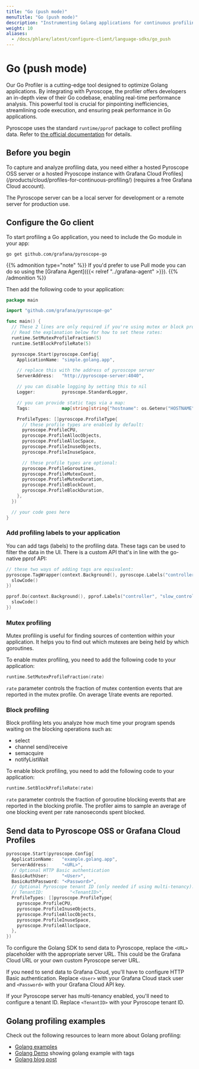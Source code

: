 ```yaml
---
title: "Go (push mode)"
menuTitle: "Go (push mode)"
description: "Instrumenting Golang applications for continuous profiling."
weight: 10
aliases:
  - /docs/phlare/latest/configure-client/language-sdks/go_push
---
```


# Go (push mode)

Our Go Profiler is a cutting-edge tool designed to optimize Golang applications.
By integrating with Pyroscope, the profiler offers developers an in-depth view of their Go codebase, enabling real-time performance analysis.
This powerful tool is crucial for pinpointing inefficiencies, streamlining code execution, and ensuring peak performance in Go applications.

Pyroscope uses the standard `runtime/pprof` package to collect profiling data. Refer to [the official documentation](https://golang.org/doc/diagnostics#profiling) for details.

## Before you begin

To capture and analyze profiling data, you need either a hosted Pyroscope OSS server or a hosted Pryoscope instance with Grafana Cloud Profiles](/products/cloud/profiles-for-continuous-profiling/) (requires a free Grafana Cloud account).

The Pyroscope server can be a local server for development or a remote server for production use.


## Configure the Go client

To start profiling a Go application, you need to include the Go module in your app:

```
go get github.com/grafana/pyroscope-go
```

{{% admonition type="note" %}}
If you'd prefer to use Pull mode you can do so using the [Grafana Agent]({{< relref "../grafana-agent" >}}).
{{% /admonition %}}

Then add the following code to your application:

```go
package main

import "github.com/grafana/pyroscope-go"

func main() {
  // These 2 lines are only required if you're using mutex or block profiling
  // Read the explanation below for how to set these rates:
  runtime.SetMutexProfileFraction(5)
  runtime.SetBlockProfileRate(5)

  pyroscope.Start(pyroscope.Config{
    ApplicationName: "simple.golang.app",

    // replace this with the address of pyroscope server
    ServerAddress:   "http://pyroscope-server:4040",

    // you can disable logging by setting this to nil
    Logger:          pyroscope.StandardLogger,

    // you can provide static tags via a map:
    Tags:            map[string]string{"hostname": os.Getenv("HOSTNAME")},

    ProfileTypes: []pyroscope.ProfileType{
      // these profile types are enabled by default:
      pyroscope.ProfileCPU,
      pyroscope.ProfileAllocObjects,
      pyroscope.ProfileAllocSpace,
      pyroscope.ProfileInuseObjects,
      pyroscope.ProfileInuseSpace,

      // these profile types are optional:
      pyroscope.ProfileGoroutines,
      pyroscope.ProfileMutexCount,
      pyroscope.ProfileMutexDuration,
      pyroscope.ProfileBlockCount,
      pyroscope.ProfileBlockDuration,
    },
  })

  // your code goes here
}
```

### Add profiling labels to your application

You can add tags (labels) to the profiling data. These tags can be used to filter the data in the UI. There is a custom API that's in line with the go-native pprof API:

```go
// these two ways of adding tags are equivalent:
pyroscope.TagWrapper(context.Background(), pyroscope.Labels("controller", "slow_controller"), func(c context.Context) {
  slowCode()
})

pprof.Do(context.Background(), pprof.Labels("controller", "slow_controller"), func(c context.Context) {
  slowCode()
})
```

### Mutex profiling

Mutex profiling is useful for finding sources of contention within your application. It helps you to find out which mutexes are being held by which goroutines.

To enable mutex profiling, you need to add the following code to your application:

```go
runtime.SetMutexProfileFraction(rate)
```

`rate` parameter controls the fraction of mutex contention events that are reported in the mutex profile. On average 1/rate events are reported.

### Block profiling

Block profiling lets you analyze how much time your program spends waiting on the blocking operations such as:

* select
* channel send/receive
* semacquire
* notifyListWait

To enable block profiling, you need to add the following code to your application:

```go
runtime.SetBlockProfileRate(rate)
```

`rate` parameter controls the fraction of goroutine blocking events that are reported in the blocking profile. The profiler aims to sample an average of one blocking event per rate nanoseconds spent blocked.

## Send data to Pyroscope OSS or Grafana Cloud Profiles

```go
pyroscope.Start(pyroscope.Config{
  ApplicationName:   "example.golang.app",
  ServerAddress:     "<URL>",
  // Optional HTTP Basic authentication
  BasicAuthUser:     "<User>",
  BasicAuthPassword: "<Password>",
  // Optional Pyroscope tenant ID (only needed if using multi-tenancy). Not needed for Grafana Cloud.
  // TenantID:          "<TenantID>",
  ProfileTypes: []pyroscope.ProfileType{
    pyroscope.ProfileCPU,
    pyroscope.ProfileInuseObjects,
    pyroscope.ProfileAllocObjects,
    pyroscope.ProfileInuseSpace,
    pyroscope.ProfileAllocSpace,
  },
})
```

To configure the Golang SDK to send data to Pyroscope, replace the `<URL>` placeholder with the appropriate server URL. This could be the Grafana Cloud URL or your own custom Pyroscope server URL.

If you need to send data to Grafana Cloud, you'll have to configure HTTP Basic authentication. Replace `<User>` with your Grafana Cloud stack user and `<Password>` with your Grafana Cloud API key.

If your Pyroscope server has multi-tenancy enabled, you'll need to configure a tenant ID. Replace `<TenantID>` with your Pyroscope tenant ID.

## Golang profiling examples

Check out the following resources to learn more about Golang profiling:

* [Golang examples](https://github.com/grafana/pyroscope-go/blob/main/example/main.go)
* [Golang Demo](https://demo.pyroscope.io/?query=rideshare-app-golang.cpu%7B%7D) showing golang example with tags
* [Golang blog post](https://pyroscope.io/blog/profiling-go-apps-with-pyroscope)
